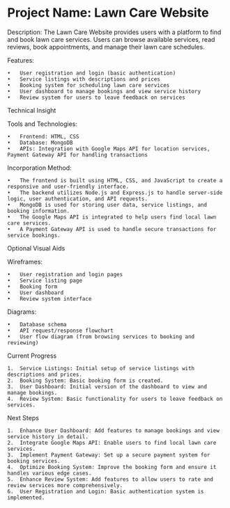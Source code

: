 # Project Name: Lawn Care Website

Description: The Lawn Care Website provides users with a platform to find and book lawn care services. Users can browse available services, read reviews, book appointments, and manage their lawn care schedules.

Features:

	•	User registration and login (basic authentication)
	•	Service listings with descriptions and prices
	•	Booking system for scheduling lawn care services
	•	User dashboard to manage bookings and view service history
	•	Review system for users to leave feedback on services

Technical Insight

Tools and Technologies:

	•	Frontend: HTML, CSS
	•	Database: MongoDB
	•	APIs: Integration with Google Maps API for location services, Payment Gateway API for handling transactions

Incorporation Method:

	•	The frontend is built using HTML, CSS, and JavaScript to create a responsive and user-friendly interface.
	•	The backend utilizes Node.js and Express.js to handle server-side logic, user authentication, and API requests.
	•	MongoDB is used for storing user data, service listings, and booking information.
	•	The Google Maps API is integrated to help users find local lawn care services.
	•	A Payment Gateway API is used to handle secure transactions for service bookings.

Optional Visual Aids

Wireframes:

	•	User registration and login pages
	•	Service listing page
	•	Booking form
	•	User dashboard
	•	Review system interface

Diagrams:

	•	Database schema
	•	API request/response flowchart
	•	User flow diagram (from browsing services to booking and reviewing)

Current Progress

	1.	Service Listings: Initial setup of service listings with descriptions and prices.
	2.	Booking System: Basic booking form is created.
	3.	User Dashboard: Initial version of the dashboard to view and manage bookings.
	4.	Review System: Basic functionality for users to leave feedback on services.

Next Steps

	1.	Enhance User Dashboard: Add features to manage bookings and view service history in detail.
	2.	Integrate Google Maps API: Enable users to find local lawn care services.
	3.	Implement Payment Gateway: Set up a secure payment system for booking services.
	4.	Optimize Booking System: Improve the booking form and ensure it handles various edge cases.
	5.	Enhance Review System: Add features to allow users to rate and review services more comprehensively.
 	6.	User Registration and Login: Basic authentication system is implemented.
